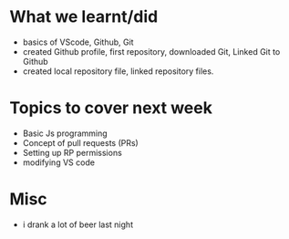 # What we learnt/did
- basics of VScode, Github, Git
- created Github profile, first repository, downloaded Git, Linked Git to Github
- created local repository file, linked repository files. 

# Topics to cover next week 
- Basic Js programming 
- Concept of pull requests (PRs) 
- Setting up RP permissions 
- modifying VS code 

# Misc 
- i drank a lot of beer last night 